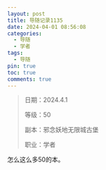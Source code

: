 ```yaml
---
layout: post
title: 导随记录1135
date: 2024-04-01 08:56:08
categories:
  - 导随
  - 学者
tags:
  - 导随
pin: true
toc: true
comments: true
---
```

> 日期：2024.4.1
>
> 等级：50
>
> 副本：邪念妖地无限城古堡
>
> 职业：学者

怎么这么多50的本。